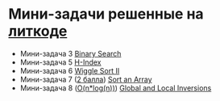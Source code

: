 # Мини-задачи решенные на [литкоде](https://leetcode.com/mebeb/)

* Мини-задача 3 [Binary Search](https://leetcode.com/problems/binary-search/submissions/1167658764)
* Мини-задача 5 [H-Index](https://leetcode.com/problems/h-index/submissions/1170320504/)
* Мини-задача 6 [Wiggle Sort II](https://leetcode.com/problems/wiggle-sort-ii/submissions/1170581301/)
* Мини-задача 7 ([2 балла](https://leetcode.com/problems/sort-an-array/submissions/1175117954)) [Sort an Array](poka_netu.heh)
* Мини-задача 8 ([O(n*log(n))](https://leetcode.com/problems/global-and-local-inversions/submissions/1175344619)) [Global and Local Inversions](https://leetcode.com/problems/global-and-local-inversions/submissions/1175343094/)
